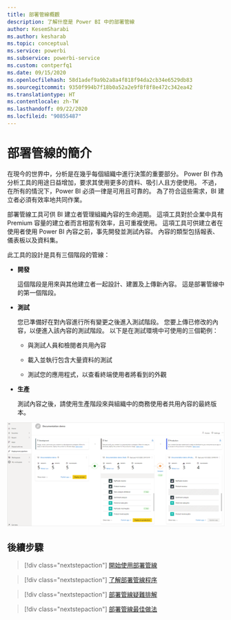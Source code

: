 ```yaml
---
title: 部署管線概觀
description: 了解什麼是 Power BI 中的部署管線
author: KesemSharabi
ms.author: kesharab
ms.topic: conceptual
ms.service: powerbi
ms.subservice: powerbi-service
ms.custom: contperfq1
ms.date: 09/15/2020
ms.openlocfilehash: 58d1adef9a9b2a8a4f818f94da2cb34e6529db83
ms.sourcegitcommit: 9350f994b7f18b0a52a2e9f8f8f8e472c342ea42
ms.translationtype: HT
ms.contentlocale: zh-TW
ms.lasthandoff: 09/22/2020
ms.locfileid: "90855487"
---
```

# <a name="introduction-to-deployment-pipelines"></a>部署管線的簡介

在現今的世界中，分析是在幾乎每個組織中進行決策的重要部分。 Power BI 作為分析工具的用途日益增加，要求其使用更多的資料、吸引人且方便使用。 不過，在所有的情況下，Power BI 必須一律是可用且可靠的。 為了符合這些需求，BI 建立者必須有效率地共同作業。

部署管線工具可供 BI 建立者管理組織內容的生命週期。 這項工具對於企業中具有 Premium 容量的建立者而言相當有效率，且可重複使用。 這項工具可供建立者在使用者使用 Power BI 內容之前，事先開發並測試內容。 內容的類型包括報表、儀表板以及資料集。

此工具的設計是具有三個階段的管線：

* **<a name="development"></a>開發**
    
    這個階段是用來與其他建立者一起設計、建置及上傳新內容。 這是部署管線中的第一個階段。

* **<a name="test"></a>測試**

    您已準備好在對內容進行所有變更之後進入測試階段。 您要上傳已修改的內容，以便進入該內容的測試階段。 以下是在測試環境中可使用的三個範例：

    * 與測試人員和檢閱者共用內容

    * 載入並執行包含大量資料的測試

    * 測試您的應用程式，以查看終端使用者將看到的外觀

* **<a name="production"></a>生產**

    測試內容之後，請使用生產階段來與組織中的商務使用者共用內容的最終版本。

![運作中部署管線的螢幕擷取畫面，其全部三個階段 ([開發]、[測試] 與 [生產環境]) 皆已經填入。](media/deployment-pipelines-overview/deployment-pipelines.png)

## <a name="next-steps"></a>後續步驟

>[!div class="nextstepaction"]
>[開始使用部署管線](deployment-pipelines-get-started.md)

>[!div class="nextstepaction"]
>[了解部署管線程序](deployment-pipelines-process.md)

>[!div class="nextstepaction"]
>[部署管線疑難排解](deployment-pipelines-troubleshooting.md)

>[!div class="nextstepaction"]
>[部署管線最佳做法](deployment-pipelines-best-practices.md)
